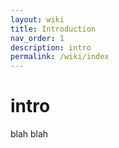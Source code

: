 ```yaml
---
layout: wiki
title: Introduction
nav_order: 1
description: intro
permalink: /wiki/index
---
```


# intro 

blah blah